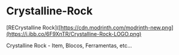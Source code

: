 # Crystalline-Rock

[RECrystalline Rock]([https://cdn.modrinth.com/modrinth-new.png](https://i.ibb.co/6F9XnTR/Crystalline-Rock-LOGO.png)

Crystalline Rock - Item, Blocos, Ferramentas, etc...
